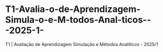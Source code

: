 # T1-Avalia-o-de-Aprendizagem-Simula-o-e-M-todos-Anal-ticos---2025-1-
T1 | Avaliação de Aprendizagem Simulação e Métodos Analíticos - 2025/1 
